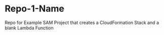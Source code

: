 # Repo-1-Name
Repo for Example SAM Project that creates a CloudFormation Stack and a blank Lambda Function
